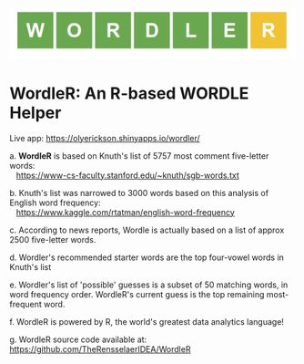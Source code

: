 ![WordkeR](www/WordleR.png)
# WordleR: An R-based WORDLE Helper

Live app: https://olyerickson.shinyapps.io/wordler/

a. **WordleR** is based on Knuth's list of 5757 most comment five-letter words:
<br/>&nbsp;&nbsp;&nbsp;https://www-cs-faculty.stanford.edu/~knuth/sgb-words.txt

b. Knuth's list was narrowed to 3000 words based on this analysis of English word frequency:
<br/>&nbsp;&nbsp;&nbsp;https://www.kaggle.com/rtatman/english-word-frequency

c. According to news reports, Wordle is actually based on a list of approx 2500 five-letter words.

d. Wordler's recommended starter words are the top four-vowel words in Knuth's list

e. Wordler's list of 'possible' guesses is a subset of 50 matching words, in word frequency order. WordleR's current guess is the top remaining most-frequent word.

f. WordleR is powered by R, the world's greatest data analytics language!

g. WordleR source code available at: https://github.com/TheRensselaerIDEA/WordleR
